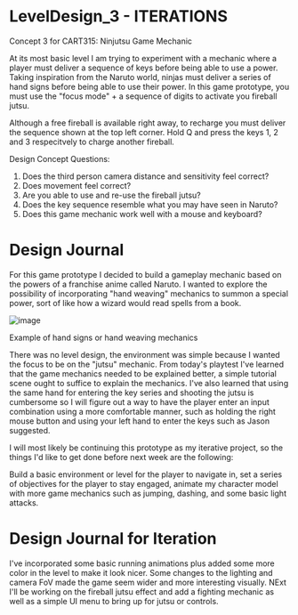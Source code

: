 # LevelDesign_3 - ITERATIONS

 Concept 3 for CART315: Ninjutsu Game Mechanic

At its most basic level I am trying to experiment with a mechanic where a player must deliver a sequence of keys before being able to use a power. Taking inspiration from the Naruto world, ninjas must deliver a series of hand signs before being able to use their power. In this game prototype, you must use the "focus mode" + a sequence of digits to activate you fireball jutsu.

Although a free fireball is available right away, to recharge you must deliver the sequence shown at the top left corner. Hold Q and press the keys 1, 2 and 3 respecitvely to charge another fireball.

Design Concept Questions:

1. Does the third person camera distance and sensitivity feel correct?
2. Does movement feel correct?
3. Are you able to use and re-use the fireball jutsu?
4. Does the key sequence resemble what you may have seen in Naruto?
5. Does this game mechanic work well with a mouse and keyboard?


# Design Journal

For this game prototype I decided to build a gameplay mechanic based on the powers of a franchise anime called Naruto. I wanted to explore the possibility of incorporating "hand weaving" mechanics to summon a special power, sort of like how a wizard would read spells from a book.

![image](https://user-images.githubusercontent.com/47067612/112344132-2d6e7d00-8c9a-11eb-8cf3-eefbc2bd9b0c.png)

Example of hand signs or hand weaving mechanics

There was no level design, the environment was simple because I wanted the focus to be on the "jutsu" mechanic. From today's playtest I've learned that the game mechanics needed to be explained better, a simple tutorial scene ought to suffice to explain the mechanics. I've also learned that using the same hand for entering the key series and shooting the jutsu is cumbersome so I will figure out a way to have the player enter an input combination using a more comfortable manner, such as holding the right mouse button and using your left hand to enter the keys such as Jason suggested.

I will most likely be continuing this prototype as my iterative project, so the things I'd like to get done before next week are the following:

Build a basic environment or level for the player to navigate in, set a series of objectives for the player to stay engaged, animate my character model with more game mechanics such as jumping, dashing, and some basic light attacks.

# Design Journal for Iteration

I've incorporated some basic running animations plus added some more color in the level to make it look nicer. Some changes to the lighting and camera FoV made the game seem wider and more interesting visually. NExt I'll be working on the fireball jutsu effect and add a fighting mechanic as well as a simple UI menu to bring up for jutsu or controls.


